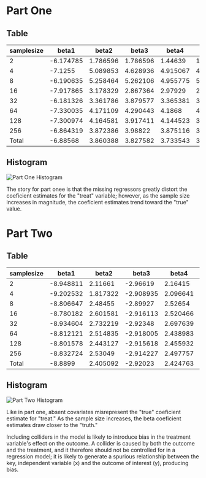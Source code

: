 # Part One

## Table

| samplesize | beta1     | beta2    | beta3    | beta4    | beta5    |
|------------|-----------|----------|----------|----------|----------|
| 2          | -6.174785 | 1.786596 | 1.786596 | 1.44639  | 1.44639  |
| 4          | -7.1255   | 5.089853 | 4.628936 | 4.915067 | 4.377997 |
| 8          | -6.190635 | 5.258464 | 5.262106 | 4.955775 | 5.017229 |
| 16         | -7.917865 | 3.178329 | 2.867364 | 2.97929  | 2.651316 |
| 32         | -6.181326 | 3.361786 | 3.879577 | 3.365381 | 3.885436 |
| 64         | -7.330035 | 4.171109 | 4.290443 | 4.1868   | 4.30697  |
| 128        | -7.300974 | 4.164581 | 3.917411 | 4.144523 | 3.891028 |
| 256        | -6.864319 | 3.872386 | 3.98822  | 3.875116 | 3.990573 |
| Total      | -6.88568  | 3.860388 | 3.827582 | 3.733543 | 3.695867 |

## Histogram

![Part One Histogram](Outputs/images/part_one_histogram.png) 

The story for part onee is that the missing regressors greatly distort the coeficient estimates for the "treat" variable; however, as the sample size increases in magnitude, the coeficient estimates trend toward the "true" value. 

# Part Two

## Table

| samplesize | beta1     | beta2    | beta3     | beta4    | beta5    |
|------------|-----------|----------|-----------|----------|----------|
| 2          | -8.948811 | 2.11661  | -2.96619  | 2.16415  | 2.197984 |
| 4          | -9.202532 | 1.817322 | -2.908935 | 2.096641 | 2.142497 |
| 8          | -8.806647 | 2.48455  | -2.89927  | 2.52654  | 2.52622  |
| 16         | -8.780182 | 2.601581 | -2.916113 | 2.520466 | 2.48904  |
| 32         | -8.934604 | 2.732219 | -2.92348  | 2.697639 | 2.702785 |
| 64         | -8.812121 | 2.514835 | -2.918005 | 2.438983 | 2.44148  |
| 128        | -8.801578 | 2.443127 | -2.915618 | 2.455932 | 2.457623 |
| 256        | -8.832724 | 2.53049  | -2.914227 | 2.497757 | 2.496994 |
| Total      | -8.8899   | 2.405092 | -2.92023  | 2.424763 | 2.431828 |

## Histogram

![Part Two Histogram](Outputs/images/part_two_histogram.png) 

Like in part one, absent covariates misrepresent the "true" coeficient estimate for "treat." As the sample size increases, the beta coeficient estimates draw closer to the "truth." 

Including colliders in the model is likely to introduce bias in the treatment variable's effect on the outcome. A collider is caused by both the outcome and the treatment, and it therefore should not be controlled for in a regression model; it is likely to generate a spurious relationship between the key, independent variable (x) and the outcome of interest (y), producing bias. 